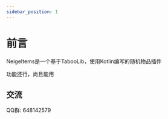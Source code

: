 ```yaml
---
sidebar_position: 1
---
```


# 前言

NeigeItems是一个基于TabooLib，使用Kotlin编写的随机物品插件

功能还行，尚且能用

## 交流

QQ群: 648142579
